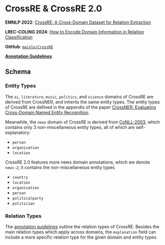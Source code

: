 # CrossRE & CrossRE 2.0

**EMNLP 2022**: [CrossRE: A Cross-Domain Dataset for Relation Extraction](https://aclanthology.org/2022.findings-emnlp.263/)

**LREC-COLING 2024**: [How to Encode Domain Information in Relation Classification](https://aclanthology.org/2024.lrec-main.728/)

**GitHub**: [`mainlp/CrossRE`](https://github.com/mainlp/CrossRE)

[**Annotation Guidelines**](https://github.com/mainlp/CrossRE/blob/main/crossre_annotation/CrossRE-annotation-guidelines.pdf)


## Schema

### Entity Types

The `ai`, `literature`, `music`, `politics`, and `science` domains of CrossRE are derived from CrossNER, and inherits the same entity types.
The entity types of CrossRE are defined in the appendix of the paper [CrossNER: Evaluating Cross-Domain Named Entity Recognition](https://arxiv.org/abs/2012.04373).

Meanwhile, the `news` domain of CrossRE is derived from [CoNLL-2003](https://aclanthology.org/W03-0419/), which contains only 3 non-miscellaneous entity types, all of which are self-explanatory:
- `person`
- `organisation`
- `location`

CrossRE 2.0 features more news domain annotations, which we denote `news-2`; it contains the non-miscellaneous entity types
- `country`
- `location`
- `organisation`
- `person`
- `politicalparty`
- `politician`

### Relation Types

The [annotation guidelines](https://github.com/mainlp/CrossRE/blob/main/crossre_annotation/CrossRE-annotation-guidelines.pdf) outline the relation types of CrossRE.
Besides the main relation types which apply across domains, the `explanation` field can include a more specific relation type for the given domain and entity types.
